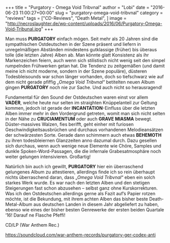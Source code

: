 +++
title = "Purgatory - Omega Void Tribvnal"
author = "Lobi"
date = "2016-06-23 11:00:27+00:00"
slug = "purgatory-omega-void-tribvnal"
category = "reviews"
tags = ["CD-Reviews", "Death Metal", ]
image = "http://necroslaughter.de/wp-content/uploads/2016/06/Purgatory-Omega-Void-Tribunal.jpg"
+++

Man muss **PURGATORY** einfach mögen. Seit mehr als 20 Jahren sind die sympathischen Ostdeutschen in der Szene präsent und liefern in unregelmäßigen Abständen mindestens gutklassige (früher) bis überaus tolle (die letzten Jahre) Alben ab. Man könnte glatt Konsistenz als ihr Markenzeichen feiern, auch wenn sich stilistisch nicht wenig seit den simpel rumpelnden Frühwerken getan hat. Die Tendenz zu zeitgemäßen (und damit meine ich nicht moderne, sondern in der Szene populäre), düsteren Todesbleisounds war schon länger vorhanden, doch so tiefschwarz wie auf dem nicht gerade pfiffig „_Omega Void Tribvnal_“ betitelten neuen Album gingen **PURGATORY** noch nie zur Sache. Und auch nicht so herausragend!

Fundamental für den Sound der Ostdeutschen waren einst vor allem **VADER**, welche heute nur selten im straighten Knüppelanteil zur Geltung kommen, jedoch ist gerade der **INCANTATION**-Einfluss über die letzten Alben immer mehr in den Vordergrund getreten, womit man sich nicht selten in der Nähe zu **CRUCIAMENTUM** oder auch **GRAVE MIASMA** bewegt. Düster-massives Walzen, fies berifft, geht einher mit furiosen Geschwindigkeitsausbrüchen und durchaus vorhandenen Melodieansätzen der schwärzesten Sorte. Gerade dann schimmern auch etwas **BEHEMOTH** zu ihren todesbleiernen Glanzzeiten anno dazumal durch. Dazu gesellen sich durchaus, wenn auch wenige neue Elemente wie Chöre, Samples und dunkle Spoken-Word-Passagen, die die infernale Grabesatmosphäre noch weiter gelungen intensivieren. Großartig!

Natürlich bin auch ich gewillt, **PURGATORY** hier ein überraschend gelungenes Album zu attestieren, allerdings finde ich so rein überhaupt nichts überraschend daran, dass „_Omega Void Tribvnal_“ eben ein solch starkes Werk wurde. Es war nach den letzten Alben und den stetigen Steigerungen fast schon abzusehen – selbst ganz ohne Kurskorrekturen. Was ich den Ostdeutschen allerdings gerne als Fazit auf’s Papier rotzen möchte, ist die Bekundung, mit ihrem achten Alben das bisher beste Death-Metal-Album aus deutschen Landen in diesem Jahr abgeliefert zu haben, ebenso wie eines der bisher besten Genrewerke der ersten beiden Quartale ‘16! Darauf ne Flasche Pfeffi!

CD/LP (War Anthem Rec.)

https://soundcloud.com/war-anthem-records/purgatory-ger-codex-anti

